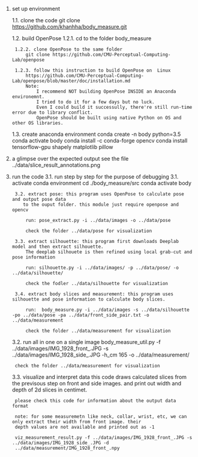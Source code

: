 1. set up environment

    1.1. clone the code
        git clone https://github.com/khanhha/body_measure.git

    1.2. build OpenPose
        1.2.1. cd to the folder body_measure

        1.2.2. clone OpenPose to the same folder
            git clone https://github.com/CMU-Perceptual-Computing-Lab/openpose

        1.2.3. follow this instruction to build OpenPose on  Linux 
            https://github.com/CMU-Perceptual-Computing-Lab/openpose/blob/master/doc/installation.md
            Note: 
                I recommend NOT building OpenPose INSIDE an Anaconda environemnt.
                I tried to do it for a few days but no luck. 
                Even I could build it successully, there're still run-time error due to library conflict.
                OpenPose should be built using native Python on OS and other OS libraries.

    1.3. create anaconda environment
        conda create -n body python=3.5
        conda activate body
        conda install -c conda-forge opencv
        conda install tensorflow-gpu shapely matplotlib pillow

2. a glimpse over the expected output
    see the file ../data/slice_result_annotations.png

3. run the code
    3.1. run step by step for the purpose of debugging
        3.1. activate conda environment
            cd ./body_measure/src
            conda activate body

        3.2. extract pose: this program uses OpenPose to calculate pose and output pose data
           to the ouput folder. this module just require openpose and opencv

            run: pose_extract.py -i ../data/images -o ../data/pose

            check the folder ../data/pose for visualization

        3.3. extract silhouette: this program first downloads Deeplab model and then extract silhouette.
            The deeplab silhouete is then refined using local grab-cut and pose information

            run: silhouette.py -i ../data/images/ -p ../data/pose/ -o ../data/silhouette/

            check the fodler ../data/silhouette for visualization

        3.4. extract body slices and measurement: this program uses silhouette and pose information to calculate body slices.

            run:  body_measure.py -i ../data/images -s ../data/silhouette -po ../data/pose -pa ../data/front_side_pair.txt -o                   ../data/measurement

            check the folder ../data/measurement for visualization


    3.2. run all in one on a single image
        body_measure_util.py -f ../data/images/IMG_1928_front_.JPG -s ../data/images/IMG_1928_side_.JPG -h_cm 165 -o                 ../data/measurement/

        check the folder ../data/measurement for visualization

    3.3. visualize and interpret data
        this code draws calculated slices from the previsous step on front and side images.
        and print out width and depth of 2d slices in centimet.
        
        please check this code for information about the output data format
        
        note: for some measuremetn like neck, collar, wrist, etc, we can only extract their width from front image. their  
        depth values are not available and printed out as -1

        viz_measurement_result.py -f ../data/images/IMG_1928_front_.JPG -s ../data/images/IMG_1928_side_.JPG -d             
        ../data/measurement/IMG_1928_front_.npy
